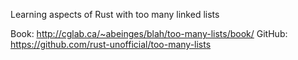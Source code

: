 Learning aspects of Rust with too many linked lists

Book: http://cglab.ca/~abeinges/blah/too-many-lists/book/
GitHub: https://github.com/rust-unofficial/too-many-lists
